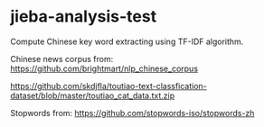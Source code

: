 # jieba-analysis-test
Compute Chinese key word extracting using TF-IDF algorithm.

Chinese news corpus from:
https://github.com/brightmart/nlp_chinese_corpus

https://github.com/skdjfla/toutiao-text-classfication-dataset/blob/master/toutiao_cat_data.txt.zip

Stopwords from:
https://github.com/stopwords-iso/stopwords-zh

